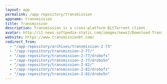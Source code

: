 ```yaml
---
layout: app
permalink: /app-repository/transmission
appname: transmission
title: Transmission
description: Transmission is a cross-platform BitTorrent client.
avatar: http://i1-news.softpedia-static.com/images/news2/Download-Transmission-1-74-for-Mac-OS-X-2.png
website: https://www.transmissionbt.com/
redirect_from:
  - "/app-repository/archives/transmission-2-73"
  - "/app-repository/transmission-2-77/"
  - "/app-repository/transmission-2-77/drobofs"
  - "/app-repository/transmission-2-77/drobo5n"
  - "/app-repository/transmission-2-82/"
  - "/app-repository/transmission-2-82/drobofs"
  - "/app-repository/transmission-2-82/drobo5n"
---
```


